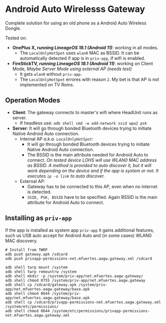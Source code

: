 # Android Auto Wirelesss Gateway
Complete solution for using an old phone as a Android Auto Wireless Dongle.

Tested on:
- **OnePlus X, _running LineageOS 18.1 (Android 11)_**: working in all modes.
  - The `LocalOnlyHotSpot` uses `wlan0` MAC as BSSID. It can be automatically detected if app is in `priv-app`, if wifi is enabled.
- **FireStickTV, _running LineageOS 18.1 (Android 11)_**: working on Client Mode, _Maybe Server Mode using external AP (needs test)_
  - It gets `wlan0` without `priv-app`.
  - The `LocalOnlyHotSpot` errores with reason `2`. My bet is that AP is not implemented on TV Roms.

## Operation Modes
- **Client**: The gateway connects to master's wifi where HeadUnit runs as server.
  - If headless use: `adb shell cmd -w add-network ssid wpa2 psk`
- **Server**: It will go through bonded Bluetooth devices trying to initiate Native Android Auto connection.
  - Internal AP _a.k.a. `LocalOnlyHotSpot`_:
    - It will go through bonded Bluetooth devices trying to initiate Native Android Auto connection.
    - The BSSID is the main attribute needed for Android Auto to connect. _On tested device LOHS will use WLAN0 MAC address as BSSID. A method is provided to auto discover it, but it will work depending on the device and if the app is system or not. It executes `ip -o link` to auto discover._
  - External AP:
    - Gateway has to be connected to this AP, even when no internet is detected.
    - `SSID, PSK, BSSID` have to be specified. Again BSSID is the main attribute for Android Auto to connect.

## Installing as `priv-app`
If the app is installed as system app `priv-app` it gains additional features, such us USB auto accept for Android Auto and (in some cases) WLAN0 MAC discovery.
```shell
# Install from TWRP
adb push gateway.apk /sdcard
adb push privapp-permissions-net.mfuertes.aagw.gateway.xml /sdcard

adb shell twrp mount /system
adb shell twrp remountrw /system
adb shell mkdir -p /system/priv-app/net.mfuertes.aagw.gateway/
adb shell chmod 0755 /system/priv-app/net.mfuertes.aagw.gateway
adb shell cp /sdcard/gateway.apk /system/priv-app/net.mfuertes.aagw.gateway/base.apk
adb shell chmod 0644 /system/priv-app/net.mfuertes.aagw.gateway/base.apk
adb shell cp /sdcard/privapp-permissions-net.mfuertes.aagw.gateway.xml /system/etc/permissions/
adb shell chmod 0644 /system/etc/permissions/privapp-permissions-net.mfuertes.aagw.gateway.xml
```
